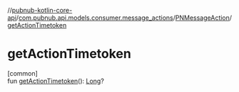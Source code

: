 //[pubnub-kotlin-core-api](../../../index.md)/[com.pubnub.api.models.consumer.message_actions](../index.md)/[PNMessageAction](index.md)/[getActionTimetoken](get-action-timetoken.md)

# getActionTimetoken

[common]\
fun [getActionTimetoken](get-action-timetoken.md)(): [Long](https://kotlinlang.org/api/latest/jvm/stdlib/kotlin/-long/index.html)?
